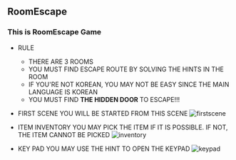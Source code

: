 ## RoomEscape

### This is RoomEscape Game

* RULE
  * THERE ARE 3 ROOMS
  * YOU MUST FIND ESCAPE ROUTE BY SOLVING THE HINTS IN THE ROOM
  * IF YOU'RE NOT KOREAN, YOU MAY NOT BE EASY SINCE THE MAIN LANGUAGE IS KOREAN
  * YOU MUST FIND **THE HIDDEN DOOR** TO ESCAPE!!!
  
 * FIRST SCENE
  YOU WILL BE STARTED FROM THIS SCENE
  ![firstscene](https://user-images.githubusercontent.com/69891604/92984947-488d5280-f4e9-11ea-817a-9b467fe8e276.PNG)
  
  * ITEM INVENTORY 
  YOU MAY PICK THE ITEM IF IT IS POSSIBLE. IF NOT, THE ITEM CANNOT BE PICKED
   ![inventory](https://user-images.githubusercontent.com/69891604/92985103-8474e780-f4ea-11ea-8b6b-8c23c8f46b6b.PNG)
   
  * KEY PAD
  YOU MAY USE THE HINT TO OPEN THE KEYPAD
  ![keypad](https://user-images.githubusercontent.com/69891604/92985160-10870f00-f4eb-11ea-8417-bb3ec873bd3d.PNG)
